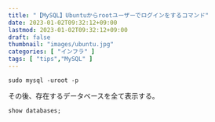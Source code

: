 ```yaml
---
title: "【MySQL】Ubuntuからrootユーザーでログインをするコマンド"
date: 2023-01-02T09:32:12+09:00
lastmod: 2023-01-02T09:32:12+09:00
draft: false
thumbnail: "images/ubuntu.jpg"
categories: [ "インフラ" ]
tags: [ "tips","MySQL" ]
---
```



    sudo mysql -uroot -p


その後、存在するデータベースを全て表示する。

    show databases;
